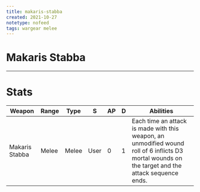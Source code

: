 ```yaml
---
title: makaris-stabba
created: 2021-10-27
notetype: nofeed
tags: wargear melee
---
```


# Makaris Stabba

---

# Stats

| Weapon         | Range | Type  | S    | AP  | D   | Abilities                                                                                                                                         |
| -------------- | ----- | ----- | ---- | --- | --- | ------------------------------------------------------------------------------------------------------------------------------------------------- |
| Makaris Stabba | Melee | Melee | User | 0   | 1   | Each time an attack is made with this weapon, an unmodified wound roll of 6 inflicts D3 mortal wounds on the target and the attack sequence ends. | 